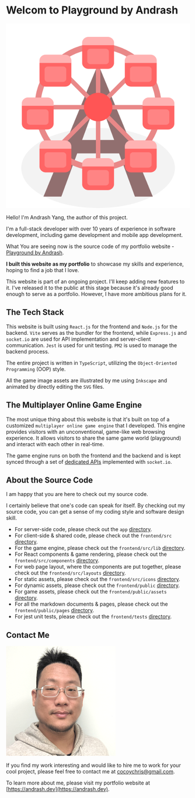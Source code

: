 # Welcom to Playground by Andrash

![Site Logo](frontend/public/images/siteLogo.svg)

Hello! I'm Andrash Yang, the author of this project.

I'm a full-stack developer with over 10 years of experience in software development, including game development and mobile app development.

What You are seeing now is the source code of my portfolio website - [Playground by Andrash](https://andrash.dev).

**I built this website as my portfolio** to showcase my skills and experience, hoping to find a job that I love.

This website is part of an ongoing project. I'll keep adding new features to it. I've released it to the public at this stage because it's already good enough to serve as a portfolio. However, I have more ambitious plans for it.

## The Tech Stack

This website is built using `React.js` for the frontend and `Node.js` for the backend. `Vite` serves as the bundler for the frontend, while `Express.js` and `socket.io` are used for API implementation and server-client communication. `Jest` is used for unit testing. `PM2` is used to manage the backend process.

The entire project is written in `TypeScript`, utilizing the `Object-Oriented Programming` (OOP) style.

All the game image assets are illustrated by me using `Inkscape` and animated by directly editing the `SVG` files.

## The Multiplayer Online Game Engine

The most unique thing about this website is that it's built on top of a customized `multiplayer online game engine` that I developed. This engine provides visitors with an unconventional, game-like web browsing experience. It allows visitors to share the same game world (playground) and interact with each other in real-time.

The game engine runs on both the frontend and the backend and is kept synced through a set of [dedicated APIs](frontend/public/pages/Server-Client_Communication_API.md) implemented with `socket.io`.

## About the Source Code

I am happy that you are here to check out my source code.

I certainly believe that one's code can speak for itself. By checking out my source code, you can get a sense of my coding style and software design skill.

- For server-side code, please check out the `app` [directory](app).
- For client-side & shared code, please check out the `frontend/src` [directory](frontend/src).
- For the game engine, please check out the `frontend/src/lib` [directory](frontend/src/lib).
- For React components & game rendering, please check out the `frontend/src/components` [directory](frontend/src/components).
- For web page layout, where the components are put together, please check out the `frontend/src/layouts` [directory](frontend/src/layouts).
- For static assets, please check out the `frontend/src/icons` [directory](frontend/src/icons).
- For dynamic assets, please check out the `frontend/public` [directory](frontend/public).
- For game assets, please check out the `frontend/public/assets` [directory](frontend/public/assets).
- For all the markdown documents & pages, please check out the `frontend/public/pages` [directory](frontend/public/pages).
- For jest unit tests, please check out the `frontend/tests` [directory](frontend/tests).

## Contact Me
![Andrash Photo](frontend/public/images/andrash_photo_300.png)

If you find my work interesting and would like to hire me to work for your cool project, please feel free to contact me at [cocoychris@gmail.com](mailto:cocoychris@gmail.com).

To learn more about me, please visit my portfolio website at [https://andrash.dev](https://andrash.dev).
